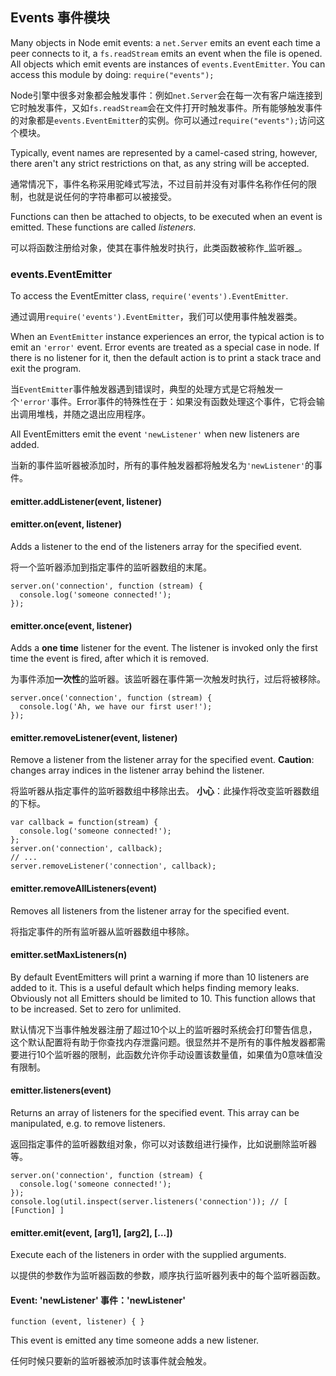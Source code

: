 ## Events 事件模块

Many objects in Node emit events: a `net.Server` emits an event each time
a peer connects to it, a `fs.readStream` emits an event when the file is
opened. All objects which emit events are instances of `events.EventEmitter`.
You can access this module by doing: `require("events");`

Node引擎中很多对象都会触发事件：例如`net.Server`会在每一次有客户端连接到它时触发事件，又如`fs.readStream`会在文件打开时触发事件。所有能够触发事件的对象都是`events.EventEmitter`的实例。你可以通过`require("events");`访问这个模块。

Typically, event names are represented by a camel-cased string, however,
there aren't any strict restrictions on that, as any string will be accepted.

通常情况下，事件名称采用驼峰式写法，不过目前并没有对事件名称作任何的限制，也就是说任何的字符串都可以被接受。

Functions can then be attached to objects, to be executed when an event
is emitted. These functions are called _listeners_.

可以将函数注册给对象，使其在事件触发时执行，此类函数被称作_监听器_。

### events.EventEmitter

To access the EventEmitter class, `require('events').EventEmitter`.

通过调用`require('events').EventEmitter`，我们可以使用事件触发器类。 

When an `EventEmitter` instance experiences an error, the typical action is
to emit an `'error'` event.  Error events are treated as a special case in node.
If there is no listener for it, then the default action is to print a stack
trace and exit the program.

当`EventEmitter`事件触发器遇到错误时，典型的处理方式是它将触发一个`'error'`事件。Error事件的特殊性在于：如果没有函数处理这个事件，它将会输出调用堆栈，并随之退出应用程序。

All EventEmitters emit the event `'newListener'` when new listeners are
added.

当新的事件监听器被添加时，所有的事件触发器都将触发名为`'newListener'`的事件。

#### emitter.addListener(event, listener)
#### emitter.on(event, listener)

Adds a listener to the end of the listeners array for the specified event.

将一个监听器添加到指定事件的监听器数组的末尾。

    server.on('connection', function (stream) {
      console.log('someone connected!');
    });

#### emitter.once(event, listener)

Adds a **one time** listener for the event. The listener is
invoked only the first time the event is fired, after which
it is removed.

为事件添加**一次性**的监听器。该监听器在事件第一次触发时执行，过后将被移除。

    server.once('connection', function (stream) {
      console.log('Ah, we have our first user!');
    });

#### emitter.removeListener(event, listener)

Remove a listener from the listener array for the specified event.
**Caution**: changes array indices in the listener array behind the listener.

将监听器从指定事件的监听器数组中移除出去。
**小心**：此操作将改变监听器数组的下标。

    var callback = function(stream) {
      console.log('someone connected!');
    };
    server.on('connection', callback);
    // ...
    server.removeListener('connection', callback);


#### emitter.removeAllListeners(event)

Removes all listeners from the listener array for the specified event.

将指定事件的所有监听器从监听器数组中移除。

#### emitter.setMaxListeners(n)

By default EventEmitters will print a warning if more than 10 listeners are
added to it. This is a useful default which helps finding memory leaks.
Obviously not all Emitters should be limited to 10. This function allows
that to be increased. Set to zero for unlimited.

默认情况下当事件触发器注册了超过10个以上的监听器时系统会打印警告信息，这个默认配置将有助于你查找内存泄露问题。很显然并不是所有的事件触发器都需要进行10个监听器的限制，此函数允许你手动设置该数量值，如果值为0意味值没有限制。

#### emitter.listeners(event)

Returns an array of listeners for the specified event. This array can be
manipulated, e.g. to remove listeners.

返回指定事件的监听器数组对象，你可以对该数组进行操作，比如说删除监听器等。

    server.on('connection', function (stream) {
      console.log('someone connected!');
    });
    console.log(util.inspect(server.listeners('connection')); // [ [Function] ]

#### emitter.emit(event, [arg1], [arg2], [...])

Execute each of the listeners in order with the supplied arguments.

以提供的参数作为监听器函数的参数，顺序执行监听器列表中的每个监听器函数。


#### Event: 'newListener' 事件：'newListener'

`function (event, listener) { }`

This event is emitted any time someone adds a new listener.

任何时候只要新的监听器被添加时该事件就会触发。
